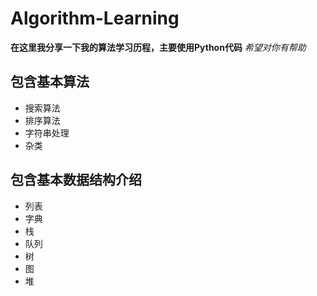 # Algorithm-Learning
**在这里我分享一下我的算法学习历程，主要使用Python代码**
*希望对你有帮助*

## 包含基本算法
- 搜索算法
- 排序算法
- 字符串处理
- 杂类

## 包含基本数据结构介绍
- 列表
- 字典
- 栈
- 队列
- 树
- 图
- 堆
